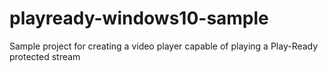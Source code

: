 # playready-windows10-sample
Sample project for creating a video player capable of playing a Play-Ready protected stream
